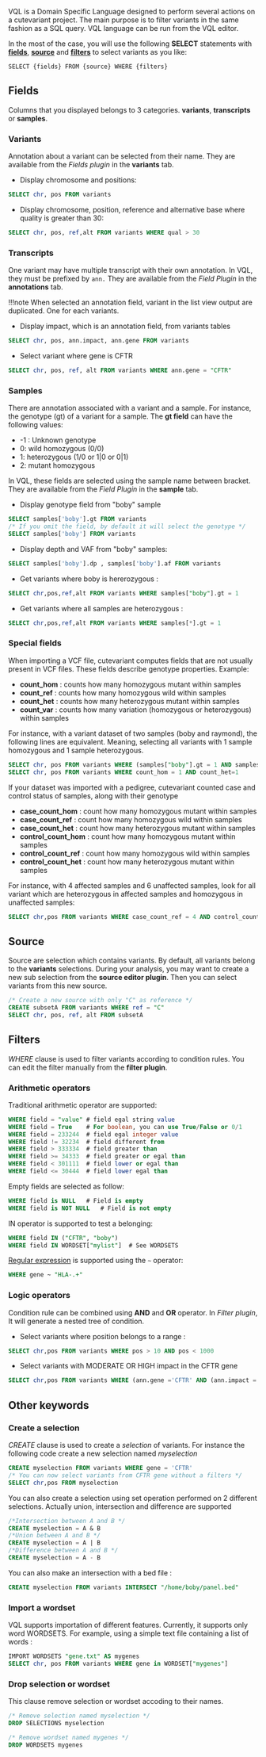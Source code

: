 VQL is a Domain Specific Language designed to perform several actions on a cutevariant project. The main purpose is to filter variants in the same fashion as a SQL query. VQL language can be run from the VQL editor.

In the most of the case, you will use the following **SELECT** statements with **[fields](#fields)**, **[source](source)** and **[filters](filters)** to select variants as you like:

```
SELECT {fields} FROM {source} WHERE {filters} 
```

## Fields
Columns that you displayed belongs to 3 categories. **variants**, **transcripts** or **samples**.

### Variants 
Annotation about a variant can be selected from their name. They are available from the *Fields plugin* in the **variants** tab. 

- Display chromosome and positions:

```sql 
SELECT chr, pos FROM variants
```

- Display chromosome, position, reference and alternative base where quality is greater than 30:

```sql
SELECT chr, pos, ref,alt FROM variants WHERE qual > 30
```

### Transcripts
One variant may have multiple transcript with their own annotation. In VQL, they must be prefixed by ```ann.```
They are available from the *Field Plugin* in the **annotations** tab. 

!!!note 
When selected an annotation field, variant in the list view output are duplicated. One for each variants. 

- Display impact, which is an annotation field, from variants tables 
```sql 
SELECT chr, pos, ann.impact, ann.gene FROM variants
```

- Select variant where gene is CFTR 
```sql
SELECT chr, pos, ref, alt FROM variants WHERE ann.gene = "CFTR"
```
### Samples
There are annotation associated with a variant and a sample. For instance, the genotype (gt) of a variant for a sample. 
The **gt field** can have the following values: 

- -1 : Unknown genotype
- 0: wild homozygous (0/0)
- 1: heterozygous (1/0 or 1|0 or 0|1)
- 2: mutant homozygous

In VQL, these fields are selected using the sample name between bracket. They are available from the *Field Plugin* in the **sample** tab. 

- Display genotype field from "boby" sample 

```sql 
SELECT samples['boby'].gt FROM variants
/* If you omit the field, by default it will select the genotype */
SELECT samples['boby'] FROM variants
```

- Display depth and VAF from "boby" samples:

```sql 
SELECT samples['boby'].dp , samples['boby'].af FROM variants
```

- Get variants where boby is hererozygous :
```sql 
SELECT chr,pos,ref,alt FROM variants WHERE samples["boby"].gt = 1
```

- Get variants where all samples are heterozygous :
```sql 
SELECT chr,pos,ref,alt FROM variants WHERE samples[*].gt = 1
```


### Special fields
When importing a VCF file, cutevariant computes fields that are not usually present in VCF files. These fields describe genotype properties. Example:

- **count_hom** : counts how many homozygous mutant within samples   
- **count_ref** : counts how many homozygous wild within samples   
- **count_het** : counts how many heterozygous mutant within samples   
- **count_var** : counts how many variation (homozygous or heterozygous)  within samples   

For instance, with a variant dataset of two samples (boby and raymond), the following lines are equivalent. Meaning, selecting all variants with 1 sample homozygous and 1 sample heterozygous.

```sql 
SELECT chr, pos FROM variants WHERE (samples["boby"].gt = 1 AND samples["raymond"].gt = 2) OR (samples["boby"].gt = 2 AND samples["raymond"].gt = 1)
SELECT chr, pos FROM variants WHERE count_hom = 1 AND count_het=1
```

If your dataset was imported with a pedigree, cutevariant counted case and control status of samples, along with their genotype

- **case_count_hom**    : count how many homozygous mutant within samples   
- **case_count_ref**    : count how many homozygous wild within samples   
- **case_count_het**    : count how many heterozygous mutant within samples  
- **control_count_hom** : count how many homozygous mutant within samples   
- **control_count_ref** : count how many homozygous wild within samples   
- **control_count_het** : count how many heterozygous mutant within samples   

For instance, with 4 affected samples and 6 unaffected samples, look for all variant which are heterozygous in affected samples and homozygous in unaffected samples:

```sql
SELECT chr,pos FROM variants WHERE case_count_ref = 4 AND control_count_hom = 6
```

## Source 
Source are selection which contains variants. By default, all variants belong to the **variants** selections. During your analysis, you may want to create a new sub selection from the **source editor plugin**. Then you can  select variants from this new source. 

```sql 
/* Create a new source with only "C" as reference */
CREATE subsetA FROM variants WHERE ref = "C"
SELECT chr, pos, ref, alt FROM subsetA

```

## Filters
*WHERE* clause is used to filter variants according to condition rules.
You can edit the filter manually from the **filter plugin**. 

### Arithmetic operators
Traditional arithmetic operator are supported:

```sql
WHERE field = "value" # field egal string value
WHERE field = True    # For boolean, you can use True/False or 0/1
WHERE field = 233244  # field egal integer value
WHERE field != 32234  # field different from 
WHERE field > 333334  # field greater than
WHERE field >= 34333  # field greater or egal than
WHERE field < 301111  # field lower or egal than
WHERE field <= 30444  # field lower egal than
```

Empty fields are selected as follow:

```sql
WHERE field is NULL   # Field is empty
WHERE field is NOT NULL   # Field is not empty
```

IN operator is supported to test a belonging:
```sql
WHERE field IN ("CFTR", "boby")
WHERE field IN WORDSET["mylist"]  # See WORDSETS
```

[Regular expression](https://en.wikipedia.org/wiki/Regular_expression) is supported using the ```~``` operator:

```sql
WHERE gene ~ "HLA-.+"
```
### Logic operators
Condition rule can be combined using **AND** and **OR** operator. In *Filter plugin*, It will generate a nested tree of condition.

- Select variants where position belongs to a range :
```sql 
SELECT chr,pos FROM variants WHERE pos > 10 AND pos < 1000 
```

- Select variants with MODERATE OR HIGH impact in the CFTR gene
```sql 
SELECT chr,pos FROM variants WHERE (ann.gene ='CFTR' AND (ann.impact = "LOW" OR ann.impact="HIGH"))
```

## Other keywords
### Create a selection 
*CREATE* clause is used to create a _selection_  of variants.
For instance the following code create a new selection named *myselection*

```sql
CREATE myselection FROM variants WHERE gene = 'CFTR' 
/* You can now select variants from CFTR gene without a filters */
SELECT chr,pos FROM myselection
```

You can also create a selection using set operation performed on 2 different selections.
Actually union, intersection and difference are supported 

```sql
/*Intersection between A and B */
CREATE myselection = A & B 
/*Union between A and B */
CREATE myselection = A | B 
/*Difference between A and B */
CREATE myselection = A - B 
```

You can also make an intersection with a bed file : 

```sql
CREATE myselection FROM variants INTERSECT "/home/boby/panel.bed"  
```

### Import a wordset
VQL supports importation of different features. Currently, it supports only word WORDSETS. 
For example, using a simple text file containing a list of words : 

```sql 
IMPORT WORDSETS "gene.txt" AS mygenes
SELECT chr, pos FROM variants WHERE gene in WORDSET["mygenes"]

```

### Drop selection or wordset
This clause remove selection or wordset accoding to their names.

```sql
/* Remove selection named myselection */
DROP SELECTIONS myselection

/* Remove wordset named mygenes */
DROP WORDSETS mygenes
```

